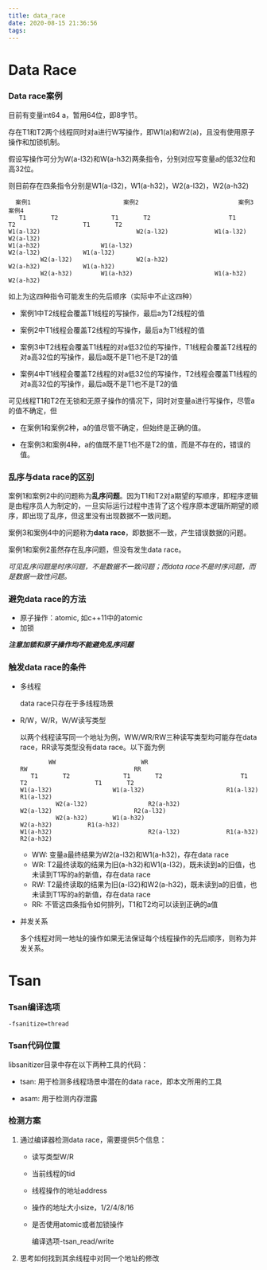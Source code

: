 ```yaml
---
title: data_race
date: 2020-08-15 21:36:56
tags:
---
```


# Data Race

### Data race案例

目前有变量int64 a，暂用64位，即8字节。

存在T1和T2两个线程同时对a进行W写操作，即W1(a)和W2(a)，且没有使用原子操作和加锁机制。

假设写操作可分为W(a-l32)和W(a-h32)两条指令，分别对应写变量a的低32位和高32位。

则目前存在四条指令分别是W1(a-l32)，W1(a-h32)，W2(a-l32)，W2(a-h32)

```
  案例1                          案例2                            案例3                          案例4
   T1       T2               T1       T2                      T1       T2                   T1       T2
W1(a-l32)                           W2(a-l32)             W1(a-l32)                                W2(a-l32)    
W1(a-h32)                 W1(a-l32)                                 W2(a-l32)            W1(a-l32)
         W2(a-l32)                  W2(a-h32)                       W2(a-h32)            W1(a-h32)
         W2(a-h32)        W1(a-h32)                       W1(a-h32)                                W2(a-h32)
```

如上为这四种指令可能发生的先后顺序（实际中不止这四种）

- 案例1中T2线程会覆盖T1线程的写操作，最后a为T2线程的值

- 案例2中T1线程会覆盖T2线程的写操作，最后a为T1线程的值

- 案例3中T2线程会覆盖T1线程的对a低32位的写操作，T1线程会覆盖T2线程的对a高32位的写操作，最后a既不是T1也不是T2的值

- 案例4中T1线程会覆盖T2线程的对a低32位的写操作，T2线程会覆盖T1线程的对a高32位的写操作，最后a既不是T1也不是T2的值

可见线程T1和T2在无锁和无原子操作的情况下，同时对变量a进行写操作，尽管a的值不确定，但

- 在案例1和案例2种，a的值尽管不确定，但始终是正确的值。

- 在案例3和案例4种，a的值既不是T1也不是T2的值，而是不存在的，错误的值。

### 乱序与data race的区别

案例1和案例2中的问题称为**乱序问题**。因为T1和T2对a期望的写顺序，即程序逻辑是由程序员人为制定的，一旦实际运行过程中违背了这个程序原本逻辑所期望的顺序，即出现了乱序，但这里没有出现数据不一致问题。

案例3和案例4中的问题称为**data race**，即数据不一致，产生错误数据的问题。

案例1和案例2虽然存在乱序问题，但没有发生data race。

*可见乱序问题是时序问题，不是数据不一致问题；而data race不是时序问题，而是数据一致性问题。*

### 避免data race的方法

- 原子操作：atomic, 如c++11中的atomic
- 加锁

***注意加锁和原子操作均不能避免乱序问题***

### 触发data race的条件

- 多线程

  data race只存在于多线程场景

- R/W，W/R，W/W读写类型

  以两个线程读写同一个地址为例，WW/WR/RW三种读写类型均可能存在data race，RR读写类型没有data race。以下面为例

  ```
          WW                        WR                              RW                              RR
     T1       T2               T1       T2                      T1       T2                   T1       T2
  W1(a-l32)                 W1(a-l32)                       R1(a-l32)                    R1(a-l32)             
            W2(a-l32)                 R2(a-h32)                       W2(a-l32)                       R2(a-l32)      
            W2(a-h32)       W1(a-h32)                                 W2(a-h32)          R1(a-h32)          
  W1(a-h32)                           R2(a-l32)             R1(a-h32)                                 R2(a-h32)   
  ```

  - WW:  变量a最终结果为W2(a-l32)和W1(a-h32)，存在data race
  - WR:  T2最终读取的结果为旧(a-h32)和W1(a-l32)，既未读到a的旧值，也未读到T1写的a的新值，存在data race
  - RW:  T2最终读取的结果为旧(a-l32)和W2(a-h32)，既未读到a的旧值，也未读到T1写的a的新值，存在data race
  - RR:  不管这四条指令如何排列，T1和T2均可以读到正确的a值

- 并发关系

  多个线程对同一地址的操作如果无法保证每个线程操作的先后顺序，则称为并发关系。

# Tsan

### Tsan编译选项

```
-fsanitize=thread
```

### Tsan代码位置

libsanitizer目录中存在以下两种工具的代码：

- tsan: 用于检测多线程场景中潜在的data race，即本文所用的工具

- asam: 用于检测内存泄露

### 检测方案

1. 通过编译器检测data race，需要提供5个信息：

   - 读写类型W/R

   - 当前线程的tid

   - 线程操作的地址address

   - 操作的地址大小size，1/2/4/8/16

   - 是否使用atomic或者加锁操作

     编译选项-tsan_read/write

2. 思考如何找到其余线程中对同一个地址的修改

